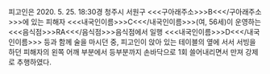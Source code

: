 피고인은 2020. 5. 25. 18:30경 청주시 서원구 <<<구아래주소>>>B<<</구아래주소>>>에 있는 피해자 <<<내국인이름>>>C<<</내국인이름>>>(여, 56세)이 운영하는 <<<음식점>>>RA<<</음식점>>>음식점에서 일행 <<<내국인이름>>>D<<</내국인이름>>> 등과 함께 술을 마시던 중, 피고인이 앉아 있는 테이블의 옆에 서서 서빙을 하던 피해자의 왼쪽 어깨 부분에서 등부분까지 손바닥으로 1회 쓸어내리면서 만져 강제로 추행하였다.